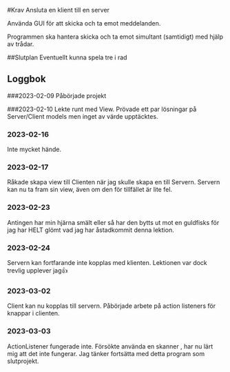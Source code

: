 #Krav
Ansluta en klient till en server

Använda GUI för att skicka och ta emot meddelanden.

Programmen ska hantera skicka och ta emot simultant (samtidigt) med hjälp av trådar.

##Slutplan
Eventuellt kunna spela tre i rad

## Loggbok
###2023-02-09
Påbörjade projekt

###2023-02-10
Lekte runt med View.
Prövade ett par lösningar på Server/Client models men inget av värde upptäcktes.

### 2023-02-16
Inte mycket hände.

### 2023-02-17
Råkade skapa view till Clienten när jag skulle skapa en till Servern.
Servern kan nu ta fram sin view, även om den för tillfället är lite fel.

### 2023-02-23
Antingen har min hjärna smält eller så har den bytts ut mot en guldfisks
för jag har HELT glömt vad jag har åstadkommit denna lektion.

### 2023-02-24
Servern kan fortfarande inte kopplas med klienten.
Lektionen var dock trevlig upplever jag👍

### 2023-03-02
Client kan nu kopplas till servern.
Påbörjade arbete på action listeners för
knappar i clienten.

### 2023-03-03
ActionListener fungerade inte. Försökte använda en skanner
, har nu lärt mig att det inte fungerar.
Jag tänker fortsätta med detta program som slutprojekt.